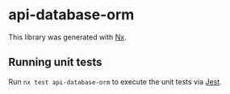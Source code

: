 # api-database-orm

This library was generated with [Nx](https://nx.dev).

## Running unit tests

Run `nx test api-database-orm` to execute the unit tests via [Jest](https://jestjs.io).
